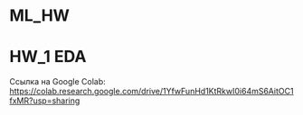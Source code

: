 # ML_HW

# HW_1 EDA

Ссылка на Google Colab: https://colab.research.google.com/drive/1YfwFunHd1KtRkwI0i64mS6AitOC1fxMR?usp=sharing 
